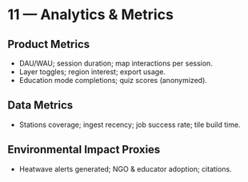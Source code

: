 # 11 — Analytics & Metrics

## Product Metrics
- DAU/WAU; session duration; map interactions per session.
- Layer toggles; region interest; export usage.
- Education mode completions; quiz scores (anonymized).

## Data Metrics
- Stations coverage; ingest recency; job success rate; tile build time.

## Environmental Impact Proxies
- Heatwave alerts generated; NGO & educator adoption; citations.

